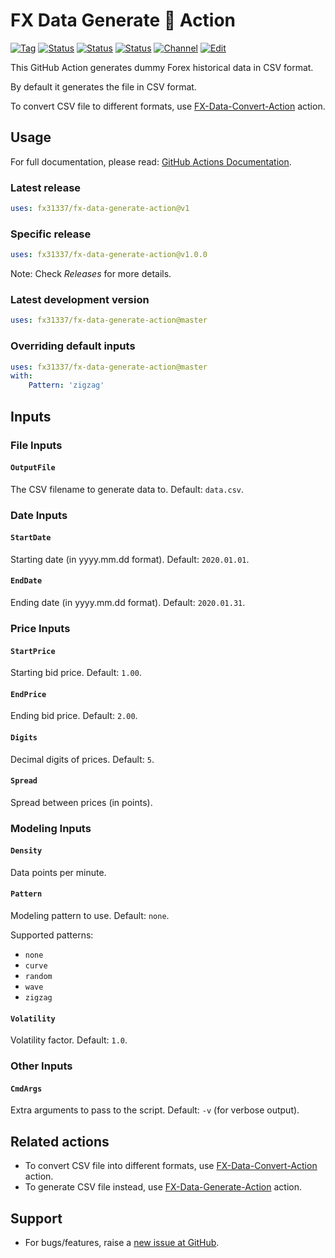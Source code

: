 # FX Data Generate 🐳 Action

[![Tag][github-tag-image]][github-tag-link]
[![Status][gha-image-action-master]][gha-link-action-master]
[![Status][gha-image-docker-master]][gha-link-docker-master]
[![Status][gha-image-lint-master]][gha-link-lint-master]
[![Channel][tg-channel-image]][tg-channel-link]
[![Edit][gitpod-image]][gitpod-link]

This GitHub Action generates dummy Forex historical data in CSV format.

By default it generates the file in CSV format.

To convert CSV file to different formats,
use [FX-Data-Convert-Action](https://github.com/FX31337/FX-Data-Convert-Action) action.

## Usage

For full documentation, please read: [GitHub Actions Documentation](https://help.github.com/en/actions).

### Latest release

```yaml
uses: fx31337/fx-data-generate-action@v1
```

### Specific release

```yaml
uses: fx31337/fx-data-generate-action@v1.0.0
```

Note: Check _Releases_ for more details.

### Latest development version

```yaml
uses: fx31337/fx-data-generate-action@master
```

### Overriding default inputs

```yaml
uses: fx31337/fx-data-generate-action@master
with:
    Pattern: 'zigzag'
```

## Inputs

### File Inputs

#### `OutputFile`

The CSV filename to generate data to. Default: `data.csv`.

### Date Inputs

#### `StartDate`

Starting date (in yyyy.mm.dd format). Default: `2020.01.01`.

#### `EndDate`

Ending date (in yyyy.mm.dd format). Default: `2020.01.31`.

### Price Inputs

#### `StartPrice`

Starting bid price. Default: `1.00`.

#### `EndPrice`

Ending bid price. Default: `2.00`.

#### `Digits`

Decimal digits of prices. Default: `5`.

#### `Spread`

Spread between prices (in points).

### Modeling Inputs

#### `Density`

Data points per minute.

#### `Pattern`

Modeling pattern to use. Default: `none`.

Supported patterns:

- `none`
- `curve`
- `random`
- `wave`
- `zigzag`

#### `Volatility`

Volatility factor. Default: `1.0`.

### Other Inputs

#### `CmdArgs`

Extra arguments to pass to the script. Default: `-v` (for verbose output).

<!--
## Outputs

### `foo`

Foo bar.
-->

## Related actions

- To convert CSV file into different formats,
  use [FX-Data-Convert-Action](https://github.com/FX31337/FX-Data-Convert-Action)
  action.
- To generate CSV file instead,
  use [FX-Data-Generate-Action](https://github.com/FX31337/FX-Data-Generate-Action)
  action.

## Support

- For bugs/features, raise a [new issue at GitHub](https://github.com/FX31337/FX-Data-Generate-Action/issues).

<!-- Named links -->

[github-tag-image]: https://img.shields.io/github/tag/FX31337/FX-Data-Generate-Action.svg?logo=github
[github-tag-link]: https://github.com/FX31337/FX-Data-Generate-Action/tags

[tg-channel-image]: https://img.shields.io/badge/Telegram-join-0088CC.svg?logo=telegram
[tg-channel-link]: https://t.me/EA31337

[gha-link-action-master]: https://github.com/FX31337/FX-Data-Generate-Action/actions?query=workflow%3AAction+branch%3Amaster
[gha-image-action-master]: https://github.com/FX31337/FX-Data-Generate-Action/workflows/Action/badge.svg
[gha-link-docker-master]: https://github.com/FX31337/FX-Data-Generate-Action/actions?query=workflow%3ADocker+branch%3Amaster
[gha-image-docker-master]: https://github.com/FX31337/FX-Data-Generate-Action/workflows/Docker/badge.svg
[gha-link-lint-master]: https://github.com/FX31337/FX-Data-Generate-Action/actions?query=workflow%3ALint+branch%3Amaster
[gha-image-lint-master]: https://github.com/FX31337/FX-Data-Generate-Action/workflows/Lint/badge.svg

[gitpod-image]: https://img.shields.io/badge/Gitpod-ready--to--code-blue?logo=gitpod
[gitpod-link]: https://gitpod.io/#https://github.com/FX31337/FX-Data-Generate-Action
